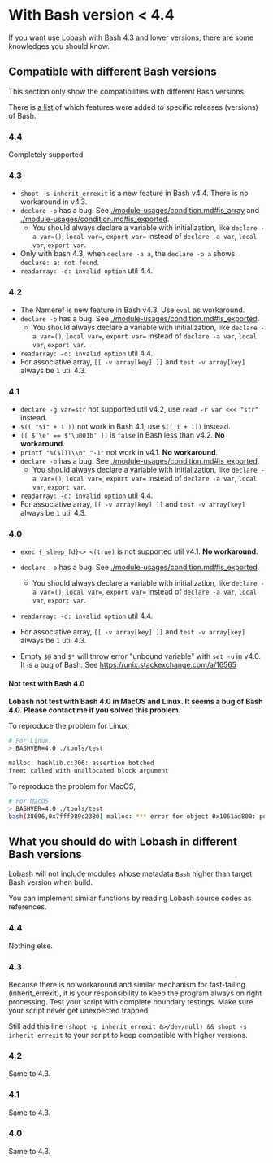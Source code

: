 # With Bash version < 4.4

If you want use Lobash with Bash 4.3 and lower versions, there are some knowledges you should know.

## Compatible with different Bash versions

This section only show the compatibilities with different Bash versions.

There is [a list](http://mywiki.wooledge.org/BashFAQ/061) of which features were added to specific releases (versions) of Bash.

### 4.4

Completely supported.

### 4.3

- `shopt -s inherit_errexit` is a new feature in Bash v4.4. There is no workaround in v4.3.
- `declare -p` has a bug. See [./module-usages/condition.md#is_array](./module-usages/condition.md#is_array) and [./module-usages/condition.md#is_exported](./module-usages/condition.md#is_exported).
  - You should always declare a variable with initialization, like `declare -a var=()`, `local var=`, `export var=` instead of `declare -a var`, `local var`, `export var`.
- Only with bash 4.3, when `declare -a a`, the `declare -p a` shows `declare: a: not found`.
- `readarray: -d: invalid option` util 4.4.

### 4.2

- The Nameref is new feature in Bash v4.3. Use `eval` as workaround.
- `declare -p` has a bug. See [./module-usages/condition.md#is_exported](./module-usages/condition.md#is_exported).
  - You should always declare a variable with initialization, like `declare -a var=()`, `local var=`, `export var=` instead of `declare -a var`, `local var`, `export var`.
- `readarray: -d: invalid option` util 4.4.
- For associative array, `[[ -v array[key] ]]` and `test -v array[key]` always be `1` util 4.3.

### 4.1

- `declare -g var=str` not supported util v4.2, use `read -r var <<< "str"` instead.
- `$(( "$i" + 1 ))` not work in Bash 4.1, use `$(( i + 1))` instead.
- `[[ $'\e' == $'\u001b' ]]` is `false` in Bash less than v4.2. **No workaround**.
- `printf "%($1)T\\n" "-1"` not work in v4.1. **No workaround**.
- `declare -p` has a bug. See [./module-usages/condition.md#is_exported](./module-usages/condition.md#is_exported).
  - You should always declare a variable with initialization, like `declare -a var=()`, `local var=`, `export var=` instead of `declare -a var`, `local var`, `export var`.
- `readarray: -d: invalid option` util 4.4.
- For associative array, `[[ -v array[key] ]]` and `test -v array[key]` always be `1` util 4.3.

### 4.0

- `exec {_sleep_fd}<> <(true)` is not supported util v4.1. **No workaround**.
- `declare -p` has a bug. See [./module-usages/condition.md#is_exported](./module-usages/condition.md#is_exported).
  - You should always declare a variable with initialization, like `declare -a var=()`, `local var=`, `export var=` instead of `declare -a var`, `local var`, `export var`.
- `readarray: -d: invalid option` util 4.4.
- For associative array, `[[ -v array[key] ]]` and `test -v array[key]` always be `1` util 4.3.

- Empty `$@` and `$*` will throw error "unbound variable" with `set -u` in v4.0. It is a bug of Bash. See https://unix.stackexchange.com/a/16565

#### Not test with Bash 4.0

**Lobash not test with Bash 4.0 in MacOS and Linux. It seems a bug of Bash 4.0. Please contact me if you solved this problem.**

To reproduce the problem for Linux,

```sh
# For Linux
> BASHVER=4.0 ./tools/test

malloc: hashlib.c:306: assertion botched
free: called with unallocated block argument
```

To reproduce the problem for MacOS,

```sh
# For MacOS
> BASHVER=4.0 ./tools/test
bash(38696,0x7fff989c2380) malloc: *** error for object 0x1061ad800: pointer being freed was not allocated
```

## What you should do with Lobash in different Bash versions

Lobash will not include modules whose metadata `Bash` higher than target Bash version when build.

You can implement similar functions by reading Lobash source codes as references.

### 4.4

Nothing else.

### 4.3

Because there is no workaround and similar mechanism for fast-failing (inherit_errexit),
it is your responsibility to keep the program always on right processing.
Test your script with complete boundary testings. Make sure your script never get unexpected trapped.

Still add this line `(shopt -p inherit_errexit &>/dev/null) && shopt -s inherit_errexit` to
your script to keep compatible with higher versions.

### 4.2

Same to 4.3.

### 4.1

Same to 4.3.

### 4.0

Same to 4.3.
